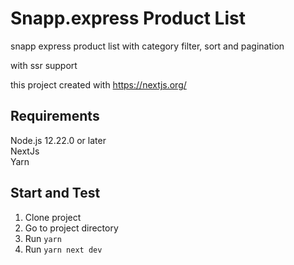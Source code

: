 # Snapp.express Product List

snapp express product list with category filter, sort and pagination

with ssr support

this project created with https://nextjs.org/

## Requirements

Node.js 12.22.0 or later<br />
NextJs<br />
Yarn

## Start and Test

1. Clone project
2. Go to project directory
3. Run `yarn`
4. Run `yarn next dev` 
